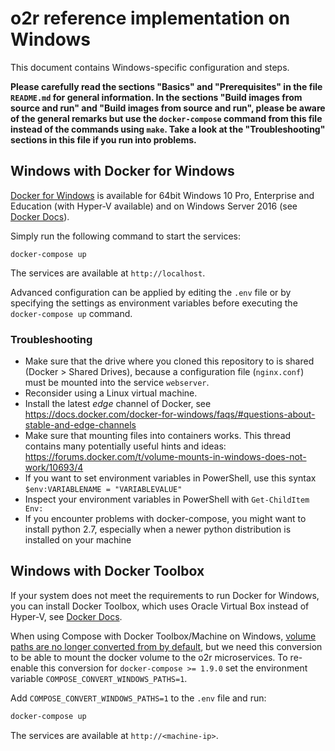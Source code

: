 # o2r reference implementation on Windows

This document contains Windows-specific configuration and steps.

**Please carefully read the sections "Basics" and "Prerequisites" in the file `README.md` for general information.
In the sections "Build images from source and run" and "Build images from source and run", please be aware of the general remarks but use the `docker-compose` command from this file instead of the commands using `make`.
Take a look at the "Troubleshooting" sections in this file if you run into problems.**

## Windows with Docker for Windows

[Docker for Windows](https://docs.docker.com/docker-for-windows/) is available for 64bit Windows 10 Pro, Enterprise and Education (with Hyper-V available) and on Windows Server 2016 (see [Docker Docs](https://docs.docker.com/docker-for-windows/install/#what-to-know-before-you-install)).

Simply run the following command to start the services:

```shell
docker-compose up
```

The services are available at `http://localhost`.

Advanced configuration can be applied by editing the `.env` file or by specifying the settings as environment variables before executing the `docker-compose up` command.

### Troubleshooting

- Make sure that the drive where you cloned this repository to is shared (Docker > Shared Drives), because a configuration file (`nginx.conf`) must be mounted into the service `webserver`.
- Reconsider using a Linux virtual machine.
- Install the latest _edge_ channel of Docker, see https://docs.docker.com/docker-for-windows/faqs/#questions-about-stable-and-edge-channels
- Make sure that mounting files into containers works. This thread contains many potentially useful hints and ideas: https://forums.docker.com/t/volume-mounts-in-windows-does-not-work/10693/4
- If you want to set environment variables in PowerShell, use this syntax `$env:VARIABLENAME = "VARIABLEVALUE"`
- Inspect your environment variables in PowerShell with `Get-ChildItem Env:`
- If you encounter problems with docker-compose, you might want to install python 2.7, especially when a newer python distribution is installed on your machine

##  Windows with Docker Toolbox

If your system does not meet the requirements to run Docker for Windows, you can install Docker Toolbox, which uses Oracle Virtual Box instead of Hyper-V, see [Docker Docs](https://docs.docker.com/toolbox/overview/).

When using Compose with Docker Toolbox/Machine on Windows, [volume paths are no longer converted from by default](https://github.com/docker/compose/releases/tag/1.9.0), but we need this conversion to be able to mount the docker volume to the o2r microservices. To re-enable this conversion for `docker-compose >= 1.9.0` set the environment variable `COMPOSE_CONVERT_WINDOWS_PATHS=1`.

Add `COMPOSE_CONVERT_WINDOWS_PATHS=1` to the `.env` file and run:

```bash
docker-compose up
```

The services are available at `http://<machine-ip>`.
